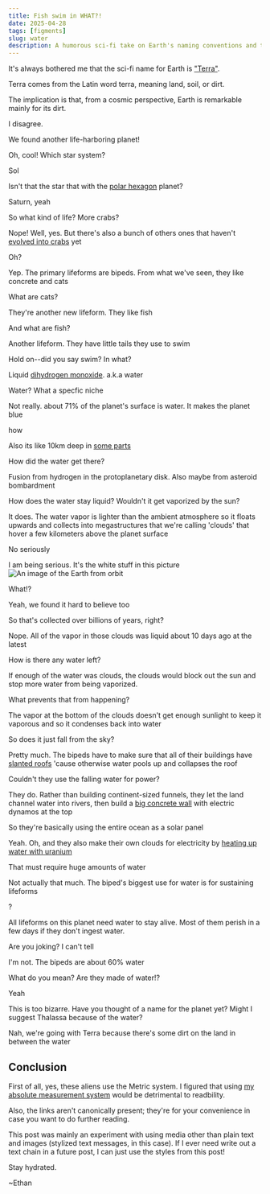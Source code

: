 ```yaml
---
title: Fish swim in WHAT?!
date: 2025-04-28
tags: [figments]
slug: water
description: A humorous sci-fi take on Earth's naming conventions and the prevalence of water and aquatic life.
---
```


It's always bothered me that the sci-fi name for Earth is ["Terra"](https://tvtropes.org/pmwiki/pmwiki.php/Main/PlanetTerra).

Terra comes from the Latin word terra, meaning land, soil, or dirt.

The implication is that, from a cosmic perspective, Earth is remarkable mainly for its dirt.

I disagree.

<chat>
<p>We found another life-harboring planet!</p>
<p>Oh, cool! Which star system?</p>
<p>Sol</p>
<p>Isn't that the star that with the <a href="https://en.wikipedia.org/wiki/Saturn%27s_hexagon">polar hexagon</a> planet?</p>
<p>Saturn, yeah</p>
<p>So what kind of life? More crabs?</p>
<p>Nope! Well, yes. But there's also a bunch of others ones that haven't <a href="https://en.wikipedia.org/wiki/Carcinisation">evolved into crabs</a> yet</p>
<p>Oh?</p>
<p>Yep. The primary lifeforms are bipeds. From what we've seen, they like concrete and cats</p>
<p>What are cats?</p>
<p>They're another new lifeform. They like fish</p>
<p>And what are fish?</p>
<p>Another lifeform. They have little tails they use to swim</p>
<p>Hold on--did you say swim? In what?</p>
<p>Liquid <a href="https://en.wikipedia.org/wiki/Dihydrogen_monoxide_parody">dihydrogen monoxide</a>. a.k.a water</p>
<p>Water? What a specfic niche</p>
<p>Not really. about 71% of the planet's surface is water. It makes the planet blue</p>
<p>how</p>
<p>Also its like 10km deep in <a href="https://en.wikipedia.org/wiki/Challenger_Deep">some parts</a></p>
<p>How did the water get there?</p>
<p>Fusion from hydrogen in the protoplanetary disk. Also maybe from asteroid bombardment</p>
<p>How does the water stay liquid? Wouldn't it get vaporized by the sun?</p>
<p>It does. The water vapor is lighter than the ambient atmosphere so it floats upwards and collects into megastructures that we're calling 'clouds' that hover a few kilometers above the planet surface</p>
<p>No seriously</p>
<p>I am being serious. It's the white stuff in this picture <img src="../../images\earth_far_away.webp" alt="An image of the Earth from orbit"></p>
<p>What!?</p>
<p>Yeah, we found it hard to believe too</p>
<p>So that's collected over billions of years, right?</p>
<p>Nope. All of the vapor in those clouds was liquid about 10 days ago at the latest</p>
<p>How is there any water left?</p>
<p>If enough of the water was clouds, the clouds would block out the sun and stop more water from being vaporized.</p>
<p>What prevents that from happening?</p>
<p>The vapor at the bottom of the clouds doesn't get enough sunlight to keep it vaporous and so it condenses back into water</p>
<p>So does it just fall from the sky?</p>
<p>Pretty much. The bipeds have to make sure that all of their buildings have <a href="https://en.wikipedia.org/wiki/Gable_roof">slanted roofs</a> 'cause otherwise water pools up and collapses the roof</p>
<p>Couldn't they use the falling water for power?</p>
<p>They do. Rather than building continent-sized funnels, they let the land channel water into rivers, then build a <a href="https://en.wikipedia.org/wiki/Hydroelectricity">big concrete wall</a> with electric dynamos at the top</p>
<p>So they're basically using the entire ocean as a solar panel</p>
<p>Yeah. Oh, and they also make their own clouds for electricity by <a href="https://en.wikipedia.org/wiki/Nuclear_reactor">heating up water with uranium</a></p>
<p>That must require huge amounts of water</p>
<p>Not actually that much. The biped's biggest use for water is for sustaining lifeforms</p>
<p>?</p>
<p>All lifeforms on this planet need water to stay alive. Most of them perish in a few days if they don't ingest water.</p>
<p>Are you joking? I can't tell</p>
<p>I'm not. The bipeds are about 60% water</p>
<p>What do you mean? Are they made of water!?</p>
<p>Yeah</p>
<p>This is too bizarre. Have you thought of a name for the planet yet? Might I suggest Thalassa because of the water?</p>
<p>Nah, we're going with Terra because there's some dirt on the land in between the water</p>
</chat>

## Conclusion

First of all, yes, these aliens use the Metric system. I figured that using [my absolute measurement system](../elsewise/quanth.html) would be detrimental to readbility.

Also, the links aren't canonically present; they're for your convenience in case you want to do further reading.

This post was mainly an experiment with using media other than plain text and images (stylized text messages, in this case). If I ever need write out a text chain in a future post, I can just use the styles from this post!

Stay hydrated.

~Ethan
